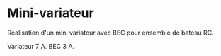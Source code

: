# Mini-variateur

Réalisation d'un mini variateur avec BEC pour ensemble de bateau RC.

Variateur 7 A.
BEC 3 A.
